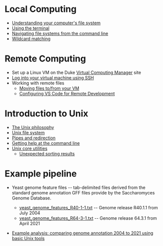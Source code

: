 # Local Computing

* [Understanding your computer's file system](./local-filesystems.md)
* [Using the terminal](./local-terminal.md)
* [Navigating file systems from the command line](./navigating-filesystems.md)
* [Wildcard matching](./globbing.md)


# Remote Computing

* Set up a Linux VM on the Duke [Virtual Computing Manager](https://vcm.duke.edu/) site
* [Log into your virtual machine using SSH](./ssh-duke-vm.md)
* Working with remote files
    * [Moving files to/from your VM](./remote-files.md)
    * [Configuring VS Code for Remote Development](./remote-development-vscode.md)

# Introduction to Unix

* [The Unix philosophy](./unix-philosophy.md)
* [Unix file system](./unix-filesystem.md)
* [Pipes and redirection](./unix-pipes.md)
* [Getting help at the command line](./getting-help-unix.md)
* [Unix core utilities](./unix-coreutils.md)
  * [Unexpected sorting results](./unexpected-sorting.md)


# Example pipeline

  * Yeast genome feature files -- tab-delimited files derived from the standard genome annotation GFF files provide by the Saccharomyces Genome Database.

    * [yeast_genome_features_R40-1-1.txt](https://github.com/Bio724/Bio724-Example-Data/raw/main/yeast_genome_features_R40-1-1.txt) -- Genome release R40.1.1 from July 2004
    * [yeast_genome_features_R64-3-1.txt](https://github.com/Bio724/Bio724-Example-Data/raw/main/yeast_genome_features_R64-3-1.txt) -- Genome release 64.3.1 from April 2021

  * [Example analysis: comparing genome annotation 2004 to 2021 using basic Unix tools](./pipeline-example.md)
